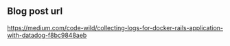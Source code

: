 
## Blog post url
https://medium.com/code-wild/collecting-logs-for-docker-rails-application-with-datadog-f8bc9848aeb
